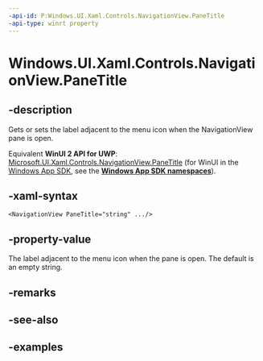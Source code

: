```yaml
---
-api-id: P:Windows.UI.Xaml.Controls.NavigationView.PaneTitle
-api-type: winrt property
---
```


<!-- Property syntax.
public string PaneTitle { get;  set; }
-->

# Windows.UI.Xaml.Controls.NavigationView.PaneTitle

## -description

Gets or sets the label adjacent to the menu icon when the NavigationView pane is open.

Equivalent **WinUI 2 API for UWP**: [Microsoft.UI.Xaml.Controls.NavigationView.PaneTitle](/windows/winui/api/microsoft.ui.xaml.controls.navigationview.panetitle) (for WinUI in the [Windows App SDK](/windows/apps/windows-app-sdk/), see the **[Windows App SDK namespaces](/windows/windows-app-sdk/api/winrt/)**).

## -xaml-syntax

```xaml
<NavigationView PaneTitle="string" .../>
```

## -property-value

The label adjacent to the menu icon when the pane is open. The default is an empty string.

## -remarks

## -see-also

## -examples
